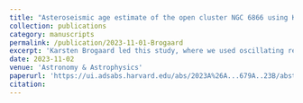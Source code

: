 ```yaml
---
title: "Asteroseismic age estimate of the open cluster NGC 6866 using Kepler and Gaia "
collection: publications
category: manuscripts
permalink: /publication/2023-11-01-Brogaard
excerpt: 'Karsten Brogaard led this study, where we used oscillating red giants in the open cluster NGC 6866 to determine the RGB mass of the cluster, and thereby the cluster age.'
date: 2023-11-02
venue: 'Astronomy & Astrophysics'
paperurl: 'https://ui.adsabs.harvard.edu/abs/2023A%26A...679A..23B/abstract'
citation:
---
```


